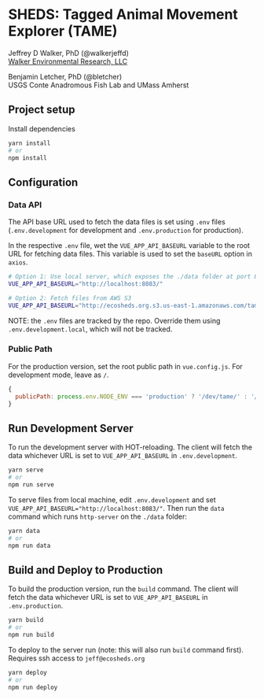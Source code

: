 # SHEDS: Tagged Animal Movement Explorer (TAME)

Jeffrey D Walker, PhD (@walkerjeffd)  
[Walker Environmental Research, LLC](https://walkerenvres.com)

Benjamin Letcher, PhD (@bletcher)  
USGS Conte Anadromous Fish Lab and UMass Amherst

## Project setup

Install dependencies

```sh
yarn install
# or
npm install
```

## Configuration

### Data API

The API base URL used to fetch the data files is set using `.env` files (`.env.development` for development and `.env.production` for production).

In the respective `.env` file, wet the `VUE_APP_API_BASEURL` variable to the root URL for fetching data files. This variable is used to set the `baseURL` option in `axios`.

```sh
# Option 1: Use local server, which exposes the ./data folder at port 8083 (must be started using `yarn/npm run data`, see below)
VUE_APP_API_BASEURL="http://localhost:8083/"

# Option 2: Fetch files from AWS S3
VUE_APP_API_BASEURL="http://ecosheds.org.s3.us-east-1.amazonaws.com/tame-dev"
```

NOTE: the `.env` files are tracked by the repo. Override them using `.env.development.local`, which will not be tracked.

### Public Path

For the production version, set the root public path in `vue.config.js`. For development mode, leave as `/`.

```js
{
  publicPath: process.env.NODE_ENV === 'production' ? '/dev/tame/' : '/'
}
```

## Run Development Server

To run the development server with HOT-reloading. The client will fetch the data whichever URL is set to `VUE_APP_API_BASEURL` in `.env.development`.

```sh
yarn serve
# or
npm run serve
```

To serve files from local machine, edit `.env.development` and set `VUE_APP_API_BASEURL="http://localhost:8083/"`. Then run the `data` command which runs `http-server` on the `./data` folder:

```sh
yarn data
# or
npm run data
```

## Build and Deploy to Production

To build the production version, run the `build` command. The client will fetch the data whichever URL is set to `VUE_APP_API_BASEURL` in `.env.production`.

```sh
yarn build
# or
npm run build
```

To deploy to the server run (note: this will also run `build` command first). Requires ssh access to `jeff@ecosheds.org`

```sh
yarn deploy
# or
npm run deploy
```
